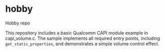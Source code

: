 # hobby
Hobby repo

This repository includes a basic Qualcomm CAPI module example in
capi_volume.c. The sample implements all required entry points, including
`get_static_properties`, and demonstrates a simple volume control effect.

